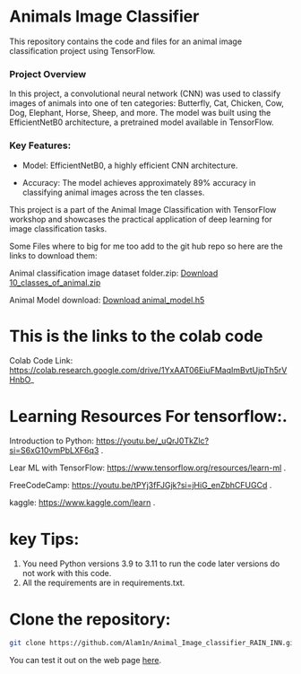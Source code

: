 # Animals Image Classifier
This repository contains the code and files for an animal image classification project using TensorFlow.

### Project Overview
In this project, a convolutional neural network (CNN) was used to classify images of animals into one of ten categories: Butterfly, Cat, Chicken, Cow, Dog, Elephant, Horse, Sheep, and more. The model was built using the EfficientNetB0 architecture, a pretrained model available in TensorFlow.

### Key Features:
* Model: EfficientNetB0, a highly efficient CNN architecture.

* Accuracy: The model achieves approximately 89% accuracy in classifying animal images across the ten classes.

This project is a part of the Animal Image Classification with TensorFlow workshop and showcases the practical application of deep learning for image classification tasks.


Some Files where to big for me too add to the git hub repo so here are the links to download them:

Animal classification image dataset folder.zip:
[Download 10_classes_of_animal.zip](https://drive.google.com/file/d/1yQ6bR6sqwUKX20zU1w7vTErzFrScdKeY/view?usp=sharing)

Animal Model download:
[Download animal_model.h5](https://drive.google.com/file/d/1gmcokRx9h0fXpHvG5ukgRY82E9Z6hCym/view?usp=sharing)


# This is the links to the colab code 
Colab Code Link:
https://colab.research.google.com/drive/1YxAAT06EiuFMaqImBvtUjpTh5rVHnbO_

# Learning Resources  For tensorflow:.
Introduction to Python:
https://youtu.be/_uQrJ0TkZlc?si=S6xG10vmPbLXF6q3 .

Lear ML with TensorFlow:
https://www.tensorflow.org/resources/learn-ml .

FreeCodeCamp:
https://youtu.be/tPYj3fFJGjk?si=jHiG_enZbhCFUGCd .

kaggle:
https://www.kaggle.com/learn .
# key Tips:
1. You need Python versions 3.9 to 3.11 to run the code later versions do not work with this code.
2. All the requirements are in requirements.txt.

# Clone the repository:

```bash
git clone https://github.com/Alam1n/Animal_Image_classifier_RAIN_INN.git
```
You can test it out on the web page [here](https://muhammadam1n.pythonanywhere.com/upload).
